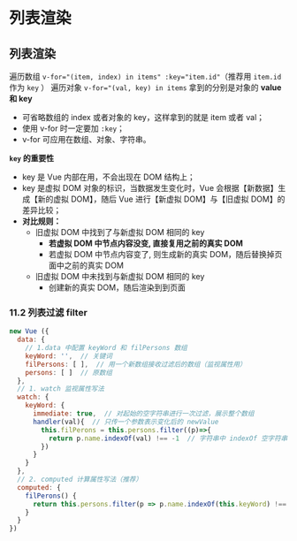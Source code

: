 # 列表渲染

## 列表渲染

遍历数组 `v-for="(item, index) in items" :key="item.id"`（推荐用 `item.id` 作为 `key` ）
遍历对象 `v-for="(val, key) in items` 拿到的分别是对象的 **value 和 key**

* 可省略数组的 index 或者对象的 key，这样拿到的就是 item 或者 val；
* 使用 v-for 时一定要加 `:key`；
* v-for 可应用在数组、对象、字符串。

**`key` 的重要性**


* key 是 Vue 内部在用，不会出现在 DOM 结构上；
* key 是虚拟 DOM 对象的标识，当数据发生变化时，Vue 会根据【新数据】生成【新的虚拟 DOM】，随后 Vue 进行【新虚拟 DOM】与【旧虚拟 DOM】的差异比较；
* **对比规则：**
  * 旧虚拟 DOM 中找到了与新虚拟 DOM 相同的 key
    * **若虚拟 DOM 中节点内容没变, 直接复用之前的真实 DOM**
    * 若虚拟 DOM 中节点内容变了, 则生成新的真实 DOM，随后替换掉页面中之前的真实 DOM
  * 旧虚拟 DOM 中未找到与新虚拟 DOM 相同的 key
    * 创建新的真实 DOM，随后渲染到到页面

### 11.2 列表过滤 filter

```javascript
new Vue ({
  data: {
    // 1.data 中配置 keyWord 和 filPersons 数组
    keyWord: '',  // 关键词
    filPersons: [ ],  // 用一个新数组接收过滤后的数组（监视属性用）
    persons: [ ]  // 原数组
  },
  // 1. watch 监视属性写法
  watch: {
    keyWord: {
      immediate: true,  // 对起始的空字符串进行一次过滤，展示整个数组
      handler(val){  // 只传一个参数表示变化后的 newValue
        this.filPerons = this.persons.filter((p)=>{
          return p.name.indexOf(val) !== -1  // 字符串中 indexOf 空字符串，结果是 0
        })
      }
  	}        
  },
  // 2. computed 计算属性写法（推荐）
  computed: {
    filPerons() {
      return this.persons.filter(p => p.name.indexOf(this.keyWord) !== -1 )
    }
  }
})
```

